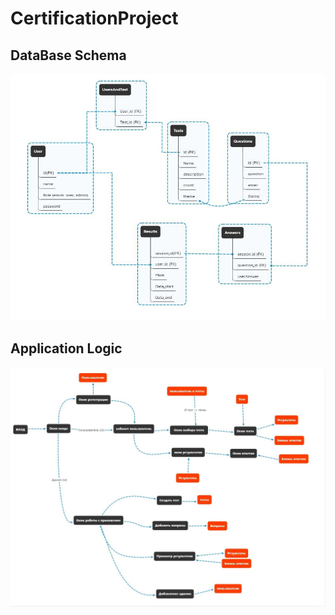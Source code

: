 # CertificationProject
## DataBase Schema
![DBSchema](https://github.com/DefoltFES/CertificationProject/blob/main/Images/DBSchema.jpg)

## Application Logic
![AppLogic](https://github.com/DefoltFES/CertificationProject/blob/main/Images/AppLogic.jpg)
